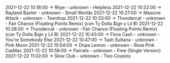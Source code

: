 2021-12-22 10:18:00 -> Rhye - unknown - Helpless
2021-12-22 10:22:00 -> Rayland Baxter - unknown - Small Worlds
2021-12-22 10:27:00 -> Massive Attack - unknown - Teardrop
2021-12-22 10:33:00 -> Thundercat - unknown - Fair Chance (Floating Points Remix) (con Ty Dolla $ign y Lil B)
2021-12-22 10:38:00 -> Thundercat - unknown - Fair Chance (Floating Points Remix) (con Ty Dolla $ign y Lil B)
2021-12-22 10:43:00 -> Flora Cash - unknown - You're Somebody Else
2021-12-22 10:47:00 -> Tash Sultana - unknown - Pink Moon
2021-12-22 10:54:00 -> Dope Lemon - unknown - Rose Pink Cadillac
2021-12-22 10:58:00 -> Parcels - unknown - Free (Single Version)
2021-12-22 11:02:00 -> Slow Club - unknown - Two Cousins
